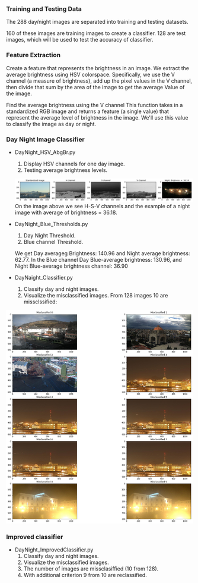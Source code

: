 
### Training and Testing Data
The 288 day/night images are separated into training and testing datasets.

160 of these images are training images to create a classifier.
128 are test images, which will be used to test the accuracy of classifier. 

### Feature Extraction
Create a feature that represents the brightness in an image. 
We extract the average brightness using HSV colorspace.
Specifically, we use the V channel (a measure of brightness),
add up the pixel values in the V channel, then divide that sum 
by the area of the image to get the average Value of the image.

Find the average brightness using the V channel
This function takes in a standardized RGB image and returns
a feature (a single value) that represent the average level of 
brightness in the image. We'll use this value to classify
the image as day or night.

### Day Night Image Classifier
 * DayNight_HSV_AbgBr.py
   1. Display HSV channels for one day image.
   2. Testing average brightness levels.
   
   ![](hsv_channels.png)
   On the image above we see H-S-V channels and the example of a night image with average of brightness = 36.18.

 * DayNight_Blue_Thresholds.py 
   1. Day Night Threshold.
   2. Blue channel Threshold.
   
   We get Day averageg Brightness:  140.96  and Night average brightness:   62.77.
In the Blue channel Day Blue-average brightness: 130.96, and  Night Blue-average brightness channel:   36.90   

 * DayNaight_Classifier.py
   1. Classify day and night images.
   2. Visualize the misclassified images.
 From 128 images 10 are missclssified:
 
 ![](misclassified.png)
 
 ### Improved classifier
 
 * DayNight_ImprovedClassifier.py  
   1. Classify day and night images.
   2. Visualize the misclassified images.
   3. The number of images are missclasiffied (10 from 128). 
   4. With additional criterion 9 from 10 are reclassified.
